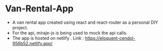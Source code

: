 # Van-Rental-App
- A van rental app created using react and react-router as a personal DIY project. 
- For the api, miraje-js is being used to mock the api calls.
- The app is hosted on netlify . Link : https://eloquent-cendol-956b52.netlify.app/
